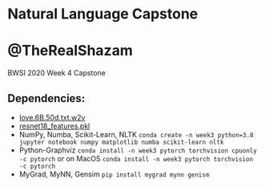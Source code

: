 # Natural Language Capstone
# @TheRealShazam
BWSI 2020 Week 4 Capstone

## Dependencies:
- [love.6B.50d.txt.w2v](https://www.dropbox.com/s/wpyzn5e0fc5grpy/glove.6B.50d.txt.w2v?dl=0)
- [resnet18_features.pkl](https://www.dropbox.com/s/5gklm1ar3tz84rm/resnet18_features.pkl?dl=0)
- NumPy, Numba, Scikit-Learn, NLTK `conda create -n week3 python=3.8 jupyter notebook numpy matplotlib numba scikit-learn nltk`
- Python-Graphviz `conda install -n week3 pytorch torchvision cpuonly -c pytorch` or on MacOS `conda install -n week3 pytorch torchvision -c pytorch`
- MyGrad, MyNN, Gensim `pip install mygrad mynn genism`
